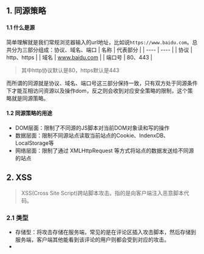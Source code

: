 ## 1. 同源策略

#### 1.1 什么是源

简单理解就是我们常规浏览器输入的url地址，比如说`https://www.baidu.com`。总共分为三部分组成：协议、域名、端口
| 名称 | 代表部分 |
| ---- | ---- |
| 协议 | http、https |
| 域名 | www.baidu.com |
| 端口号 | 80、443 | 

> 其中http协议默认是80，https默认是443

而所谓的同源就是协议、域名、端口号这三部分保持一致，只有双方处于同源条件下才能互相访问资源以及操作dom，反之则会收到对应安全策略的限制，这个策略就是同源策略。


#### 1.2 同源策略的用途

* DOM层面：限制了不同源的JS脚本对当前DOM对象读和写的操作
* 数据层面：限制不同源站点读取当前站点的Cookie、IndenxDB、LocalStorage等
* 网络层面：限制了通过 XMLHttpRequest 等方式将站点的数据发送给不同源的站点

## 2. XSS
> XSS(Cross Site Script)跨站脚本攻击。指的是向客户端注入恶意脚本代码。

### 2.1 类型
* 存储型：将攻击存储在服务端，常见的是在评论区插入攻击脚本，然后存储到服务端，客户端其他能看到该评论的用户则都会受到对应的攻击。
* 

